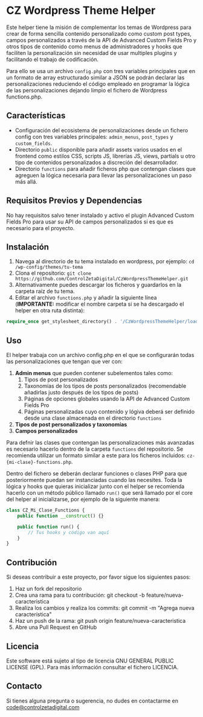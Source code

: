 # CZ Wordpress Theme Helper

Este helper tiene la misión de complementar los temas de Wordpress para crear de forma sencilla contenido personalizado como custom post types, campos personalizados a través de la API de Advanced Custom Fields Pro y otros tipos de contenido como menus de administradores y hooks que faciliten la personalización sin necesidad de usar multiples plugins y facilitando el trabajo de codificación.

Para ello se usa un archivo `config.php` con tres variables principales que en un formato de array estructurado similar a JSON se podrán declarar las personalizaciones reduciendo el código empleado en programar la lógica de las personalizaciones dejando limpio el fichero de Wordpress functions.php.

## Características

- Configuración del ecosistema de personalizaciones desde un fichero config con tres variables principales: `admin_menus`, `post_types` y `custom_fields`.
- Directorio `public` disponible para añadir assets varios usados en el frontend como estilos CSS, scripts JS, librerías JS, views, partials u otro tipo de contenidos personalizados a discreción del desarrollador.
- Directorio `functions` para añadir ficheros php que contengan clases que agreguen la lógica necesaria para llevar las personalizaciones un paso más allá.

## Requisitos Previos y Dependencias

No hay requisitos salvo tener instalado y activo el plugin Advanced Custom Fields Pro para usar su API de campos personalizados si es que es necesario para el proyecto.

## Instalación

1. Navega al directorio de tu tema instalado en wordpress, por ejemplo: `cd /wp-config/themes/tu-tema`
2. Clona el repositorio: `git clone https://github.com/ControlZetaDigital/CzWordpressThemeHelper.git`
3. Alternativamente puedes descargar los ficheros y guardarlos en la carpeta raíz de tu tema.
4. Editar el archivo `functions.php` y añadir la siguiente línea (**IMPORTANTE:** modificar el nombre carpeta si se ha descargado el helper en otra ruta distinta):
```php
require_once get_stylesheet_directory() . '/CzWordpressThemeHelper/loader.php';
```

## Uso

El helper trabaja con un archivo config.php en el que se configurarán todas las personalizaciones que tengan que ver con:
1. **Admin menus** que pueden contener subelementos tales como:
    1. Tipos de post personalizados
    2. Taxonomías de los tipos de posts personalizados (recomendable añadirlas justo después de los tipos de posts)
    3. Páginas de opciones globales usando la API de Advanced Custom Fields Pro
    4. Páginas personalizadas cuyo contenido y lógiva deberá ser definido desde una clase almacenada en el directorio `functions`
2. **Tipos de post personalizados y taxonomías**
3. **Campos personalizados**

Para defnir las clases que contengan las personalizaciones más avanzadas es necesario hacerlo dentro de la carpeta `functions` del repositorio. Se recomienda utilizar un formato similar a este para los ficheros incluidos: `cz-{mi-clase}-functions.php`.

Dentro del fichero se deberán declarar funciones o clases PHP para que posteriormente puedan ser instanciadas cuando las necesites. Toda la lógica y hooks que quieras inicializar junto con el helper se recomienda hacerlo con un método público llamado `run()` que será llamado por el core del helper al inicializarse, por ejemplo de la siguiente manera:
```php
class CZ_Mi_Clase_Functions {
    public function __construct() {}

    public function run() {
        // Tus hooks y código van aquí
    }
}
```

## Contribución

Si deseas contribuir a este proyecto, por favor sigue los siguientes pasos:

1. Haz un fork del repositorio
2. Crea una rama para tu contribución: git checkout -b feature/nueva-caracteristica
3. Realiza los cambios y realiza los commits: git commit -m "Agrega nueva característica"
4. Haz un push de la rama: git push origin feature/nueva-caracteristica
5. Abre una Pull Request en GitHub

## Licencia

Este software está sujeto al tipo de licencia GNU GENERAL PUBLIC LICENSE (GPL). Para más información consultar el fichero LICENCIA.

## Contacto

Si tienes alguna pregunta o sugerencia, no dudes en contactarme en code@controlzetadigital.com